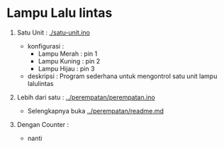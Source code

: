 # Lampu Lalu lintas

1. Satu Unit : [./satu-unit.ino]()
    - konfigurasi :
      - Lampu Merah  : pin 1
      - Lampu Kuning : pin 2
      - Lampu Hijau  : pin 3
    - deskripsi :
        Program sederhana untuk mengontrol satu unit lampu lalulintas

2. Lebih dari satu : [../perempatan/perempatan.ino]()
    - Selengkapnya buka [../perempatan/readme.md]()

3. Dengan Counter : 
    - nanti